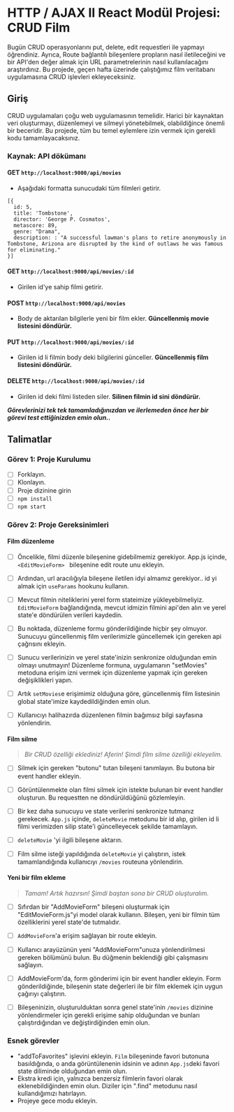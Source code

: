 # HTTP / AJAX II React Modül Projesi: CRUD Film

Bugün CRUD operasyonlarını put, delete, edit requestleri ile yapmayı öğrendiniz. Ayrıca, Route bağlantılı bileşenlere propların nasıl iletileceğini ve bir API'den değer almak için URL parametrelerinin nasıl kullanılacağını araştırdınız. Bu projede, geçen hafta üzerinde çalıştığımız film veritabanı uygulamasına CRUD işlevleri ekleyeceksiniz.

## Giriş

CRUD uygulamaları çoğu web uygulamasının temelidir. Harici bir kaynaktan veri oluşturmayı, düzenlemeyi ve silmeyi yönetebilmek, olabildiğince önemli bir beceridir. Bu projede, tüm bu temel eylemlere izin vermek için gerekli kodu tamamlayacaksınız.

### Kaynak: API dökümanı

#### GET `http://localhost:9000/api/movies`

- Aşağıdaki formatta sunucudaki tüm filmleri getirir.

```
[{
  id: 5,
  title: 'Tombstone',
  director: 'George P. Cosmatos',
  metascore: 89,
  genre: "Drama",
  description: : "A successful lawman's plans to retire anonymously in Tombstone, Arizona are disrupted by the kind of outlaws he was famous for eliminating."
}]
```

#### GET `http://localhost:9000/api/movies/:id`

- Girilen id'ye sahip filmi getirir.

#### POST `http://localhost:9000/api/movies`

- Body de aktarılan bilgilerle yeni bir film ekler. **Güncellenmiş movie listesini döndürür.**

#### PUT `http://localhost:9000/api/movies/:id`

- Girilen id li filmin body deki bilgilerini günceller. **Güncellenmiş film listesini döndürür.**

#### DELETE `http://localhost:9000/api/movies/:id`

- Girilen id deki filmi listeden siler. **Silinen filmin id sini döndürür.**

**_Görevlerinizi tek tek tamamladığınızdan ve ilerlemeden önce her bir görevi test ettiğinizden emin olun.._**

## Talimatlar

### Görev 1: Proje Kurulumu

- [ ] Forklayın.
- [ ] Klonlayın.
- [ ] Proje dizinine girin
- [ ] `npm install`
- [ ] `npm start`

### Görev 2: Proje Gereksinimleri

#### Film düzenleme

- [ ] Öncelikle, filmi düzenle bileşenine gidebilmemiz gerekiyor. App.js içinde, `<EditMovieForm> ` bileşenine edit route unu ekleyin.

- [ ] Ardından, url aracılığıyla bileşene iletilen idyi almamız gerekiyor.. id yi almak için `useParams` hookunu kullanın.

- [ ] Mevcut filmin niteliklerini yerel form stateimize yükleyebilmeliyiz. `EditMovieForm` bağlandığında, mevcut idmizin filmini api'den alın ve yerel state'e döndürülen verileri kaydedin.

- [ ] Bu noktada, düzenleme formu gönderildiğinde hiçbir şey olmuyor. Sunucuyu güncellenmiş film verilerimizle güncellemek için gereken api çağrısını ekleyin.

- [ ] Sunucu verilerinizin ve yerel state'inizin senkronize olduğundan emin olmayı unutmayın! Düzenleme formuna, uygulamanın "setMovies" metoduna erişim izni vermek için düzenleme yapmak için gereken değişiklikleri yapın.

- [ ] Artık `setMovies`e erişimimiz olduğuna göre, güncellenmiş film listesinin global state'imize kaydedildiğinden emin olun.

- [ ] Kullanıcıyı halihazırda düzenlenen filmin bağımsız bilgi sayfasına yönlendirin.

#### Film silme

> _Bir CRUD özelliği eklediniz! Aferin! Şimdi film silme özelliği ekleyelim._

- [ ] Silmek için gereken "butonu" tutan bileşeni tanımlayın. Bu butona bir event handler ekleyin.

- [ ] Görüntülenmekte olan filmi silmek için istekte bulunan bir event handler oluşturun. Bu requestten ne döndürüldüğünü gözlemleyin.

- [ ] Bir kez daha sunucuyu ve state verilerini senkronize tutmanız gerekecek. `App.js` içinde, `deleteMovie` metodunu bir id alıp, girilen id li filmi verimizden silip state'i güncelleyecek şekilde tamamlayın.

- [ ] `deleteMovie` 'yi ilgili bileşene aktarın.

- [ ] Film silme isteği yapıldığında `deleteMovie` yi çalıştırın, istek tamamlandığında kullanıcıyı `/movies` routeuna yönlendirin.

#### Yeni bir film ekleme

> _Tamam! Artık hazırsın! Şimdi baştan sona bir CRUD oluşturalım._

- [ ] Sıfırdan bir "AddMovieForm" bileşeni oluşturmak için "EditMovieForm.js"yi model olarak kullanın. Bileşen, yeni bir filmin tüm özelliklerini yerel state'de tutmalıdır.

- [ ] `AddMovieForm`'a erişim sağlayan bir route ekleyin.

- [ ] Kullanıcı arayüzünün yeni "AddMovieForm"unuza yönlendirilmesi gereken bölümünü bulun. Bu düğmenin beklendiği gibi çalışmasını sağlayın.

- [ ] AddMovieForm'da, form gönderimi için bir event handler ekleyin. Form gönderildiğinde, bileşenin state değerleri ile bir film eklemek için uygun çağırıyı çalıştırın.

- [ ] Bileşeninizin, oluşturulduktan sonra genel state'inin `/movies` dizinine yönlendirmeler için gerekli erişime sahip olduğundan ve bunları çalıştırdığından ve değiştirdiğinden emin olun.

### Esnek görevler

- "addToFavorites" işlevini ekleyin. `Film` bileşeninde favori butonuna basıldığında, o anda görüntülenenin idsinin ve adının `App.js`deki favori state diliminde olduğundan emin olun.
- Ekstra kredi için, yalnızca benzersiz filmlerin favori olarak eklenebildiğinden emin olun. Diziler için ".find" metodunu nasıl kullandığımızı hatırlayın.
- Projeye gece modu ekleyin.
